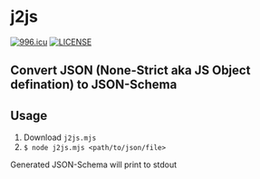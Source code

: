 # j2js

[![996.icu](https://img.shields.io/badge/link-996.icu-red.svg)](https://996.icu)
[![LICENSE](https://img.shields.io/badge/license-Anti%20996-blue.svg)](https://github.com/996icu/996.ICU/blob/master/LICENSE)

Convert JSON (None-Strict aka JS Object defination) to JSON-Schema
---

## Usage

1. Download `j2js.mjs`
2. `$ node j2js.mjs <path/to/json/file>`

Generated JSON-Schema will print to stdout